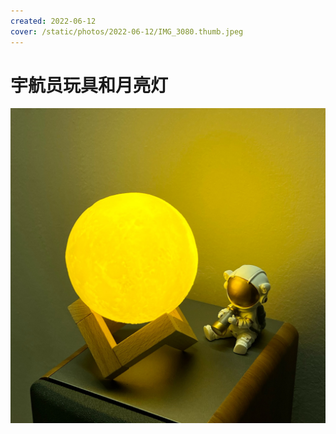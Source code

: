 ```yaml
---
created: 2022-06-12
cover: /static/photos/2022-06-12/IMG_3080.thumb.jpeg
---
```


# 宇航员玩具和月亮灯

![](/static/photos/2022-06-12/IMG_3080.jpeg)
